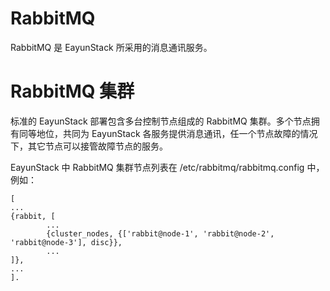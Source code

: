 # RabbitMQ

RabbitMQ 是 EayunStack 所采用的消息通讯服务。

# RabbitMQ 集群

标准的 EayunStack 部署包含多台控制节点组成的 RabbitMQ 集群。多个节点拥有同等地位，共同为 EayunStack 各服务提供消息通讯，任一个节点故障的情况下，其它节点可以接管故障节点的服务。

EayunStack 中 RabbitMQ 集群节点列表在 /etc/rabbitmq/rabbitmq.config 中，例如：

    [
    ...
    {rabbit, [
            ...
            {cluster_nodes, {['rabbit@node-1', 'rabbit@node-2', 'rabbit@node-3'], disc}},
            ...
    ]},
    ...
    ].

